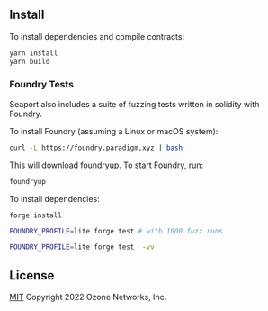 ## Install

To install dependencies and compile contracts:

```bash
yarn install
yarn build
```

### Foundry Tests

Seaport also includes a suite of fuzzing tests written in solidity with Foundry.

To install Foundry (assuming a Linux or macOS system):

```bash
curl -L https://foundry.paradigm.xyz | bash
```

This will download foundryup. To start Foundry, run:

```bash
foundryup
```

To install dependencies:

```
forge install
```

```bash
FOUNDRY_PROFILE=lite forge test # with 1000 fuzz runs
```

```bash
FOUNDRY_PROFILE=lite forge test  -vv
```

## License

[MIT](LICENSE) Copyright 2022 Ozone Networks, Inc.
